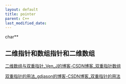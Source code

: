 ```yaml
---
layout: default
title: pointer
parent: C++
last_modified_date: 
---
```


char**

## 二维指针和数组指针和二维数组

[二维数组与双重指针_Ven_J的博客-CSDN博客_双重指针数组](https://blog.csdn.net/u013684730/article/details/46565577)



[双重指针的用法_gdjason的博客-CSDN博客_双重指针的用法](https://blog.csdn.net/gdjason/article/details/51123978)
